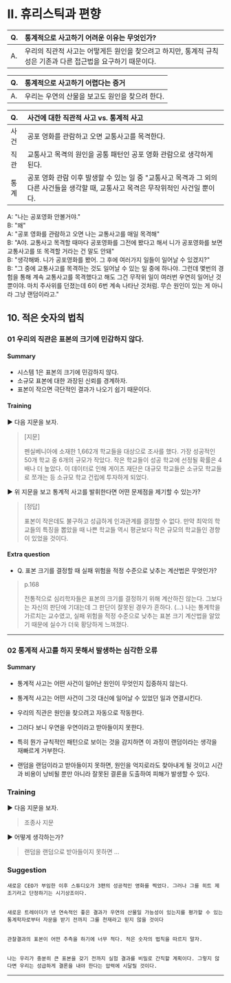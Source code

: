 # II. 휴리스틱과 편향

Q. | 통계적으로 사고하기 어려운 이유는 무엇인가?
:--- | :---
A. | 우리의 직관적 사고는 어떻게든 원인을 찾으려고 하지만, 통계적 규칙성은 기존과 다른 접근법을 요구하기 때문이다.

Q. | 통계적으로 사고하기 어렵다는 증거
:--- | :---
A. | 우리는 우연의 산물을 보고도 원인을 찾으려 한다.

Q. | 사건에 대한 직관적 사고 vs. 통계적 사고
:--- | :---
사건 | 공포 영화를 관람하고 오면 교통사고를 목격한다.
직관 | 교통사고 목격의 원인을 공통 패턴인 공포 영화 관람으로 생각하게 된다.
통계 | 공포 영화 관람 이후 발생할 수 있는 일 중 "교통사고 목격과 그 외의 다른 사건들을 생각할 때, 교통사고 목격은 무작위적인 사건일 뿐이다.

A: "나는 공포영화 안볼거야."  
B: "왜"  
A: "공포 영화를 관람하고 오면 나는 교통사고를 매일 목격해"  
B: "A야. 교통사고 목격할 때마다 공포영화를 그전에 봤다고 해서 니가 공포영화를 보면 교통사고를 또 목격할 거라는 건 말도 안돼"  
B: "생각해봐. 니가 공포영화를 봤어. 그 후에 여러가지 일들이 일어날 수 있겠지?"  
B: "그 중에 교통사고를 목격하는 것도 일어날 수 있는 일 중에 하나야. 그런데 몇번의 경험을 통해 계속 교통사고를 목격했다고 해도 그건 무작위 일이 여러번 우연히 일어난 것 뿐이야. 마치 주사위를 던졌는데 6이 6번 계속 나타난 것처럼. 무슨 원인이 있는 게 아니라 그냥 랜덤이라고."

## 10.	적은 숫자의 법칙

### 01 우리의 직관은 표본의 크기에 민감하지 않다.

#### Summary

+ 시스템 1은 표본의 크기에 민감하지 않다.
+ 소규모 표본에 대한 과장된 신뢰를 경계하자.
+ 표본이 작으면 극단적인 결과가 나오기 쉽기 때문이다.

#### Training

▶ 다음 지문을 보자.

> [지문]
>
> 펜실베니아에 소재한 1,662개 학교들을 대상으로 조사를 했다. 가장 성공적인 50개 학교 중 6개의 규모가 작았다. 작은 학교들이 성공 학교에 선정될 확률은 4배나 더 높았다. 이 데이터로 인해 게이츠 재단은 대규모 학교들은 소규모 학교들로 쪼개는 등 소규모 학교 건립에 투자하게 되었다.

▶ 위 지문을 보고 통계적 사고를 발휘한다면 어떤 문제점을 제기할 수 있는가?

> [정답]
>
> 표본이 작은데도 불구하고 성급하게 인과관계를 결정할 수 없다. 만약 최악의 학교들의 특징을 뽑았을 때 나쁜 학교들 역시 평균보다 작은 규모의 학교들인 경향이 있었을 것이다.


#### Extra question

+ Q. 표본 크기를 결정할 때 실패 위험을 적정 수준으로 낮추는 계산법은 무엇인가?

> p.168
>
> 전통적으로 심리학자들은 표본의 크기를 결정하기 위해 계산하진 않는다. 그보다는 자신의 판단에 기대는데 그 판단이 잘못된 경우가 흔하다. (...) 나는 통계학을 가르치는 교수였고, 실패 위험을 적정 수준으로 낮추는 표본 크기 계산법을 알았기 때문에 실수가 더욱 황당하게 느껴졌다.

---

### 02 통계적 사고를 하지 못해서 발생하는 심각한 오류

#### Summary

+ 통계적 사고는 어떤 사건이 일어난 원인이 무엇인지 집중하지 않는다.
+ 통계적 사고는 어떤 사건이 그것 대신에 일어날 수 있었던 일과 연결시킨다.


+ 우리의 직관은 원인을 찾으려고 자동으로 작동한다.
+ 그러다 보니 우연을 우연이라고 받아들이지 못한다.
+ 특히 뭔가 규칙적인 패턴으로 보이는 것을 감지하면 이 과정이 랜덤이라는 생각을 재빠르게 거부한다.
+ 랜덤을 랜덤이라고 받아들이지 못하면, 원인을 억지로라도 찾아내게 될 것이고 시간과 비용이 낭비될 뿐만 아니라 잘못된 결론을 도출하여 피해가 발생할 수 있다.

### Training

▶ 다음 지문을 보자.

> 조종사 지문

▶ 어떻게 생각하는가?

> 랜덤을 랜덤으로 받아들이지 못하면 ...

### Suggestion

    새로운 CEO가 부임한 이후 스튜디오가 3편의 성공적인 영화를 찍었다. 그러나 그를 히트 제조기라고 단정하기는 시기상조이다.


    새로운 트레이더가 낸 연속적인 좋은 결과가 우연의 산물일 가능성이 있는지를 평가할 수 있는 통계학자로부터 자문을 받기 전까지 그를 천재라고 믿지 않을 것이다


    관찰결과의 표본이 어떤 추측을 하기에 너무 적다. 적은 숫자의 법칙을 따르지 말자.


    나는 우리가 충분히 큰 표본을 갖기 전까지 실험 결과를 비밀로 간직할 계획이다. 그렇지 않다면 우리는 성급하게 결론을 내야 한다는 압력에 시달릴 것이다.

---
